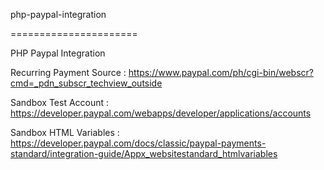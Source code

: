 php-paypal-integration

======================

PHP Paypal Integration

Recurring Payment Source : https://www.paypal.com/ph/cgi-bin/webscr?cmd=_pdn_subscr_techview_outside

Sandbox Test Account : https://developer.paypal.com/webapps/developer/applications/accounts

Sandbox HTML Variables : https://developer.paypal.com/docs/classic/paypal-payments-standard/integration-guide/Appx_websitestandard_htmlvariables
